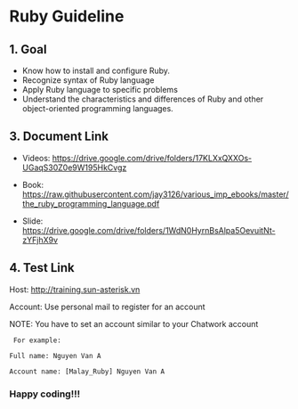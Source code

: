 # Ruby Guideline

## 1. Goal
   - Know how to install and configure Ruby.
   - Recognize syntax of Ruby language
   - Apply Ruby language to specific problems
   - Understand the characteristics and differences of Ruby and other object-oriented programming languages.


## 3. Document Link

- Videos: https://drive.google.com/drive/folders/17KLXxQXXOs-UGaqS30Z0e9W195HkCvgz


- Book: https://raw.githubusercontent.com/jay3126/various_imp_ebooks/master/the_ruby_programming_language.pdf


- Slide: https://drive.google.com/drive/folders/1WdN0HyrnBsAlpa5OevuitNt-zYFjhX9v

## 4. Test Link

Host: http://training.sun-asterisk.vn

Account: Use personal mail to register for an account

NOTE:  You have to set an account similar to your Chatwork account

  `` For example:``

  ``Full name: Nguyen Van A``

  ``Account name: [Malay_Ruby] Nguyen Van A``

### Happy coding!!!
